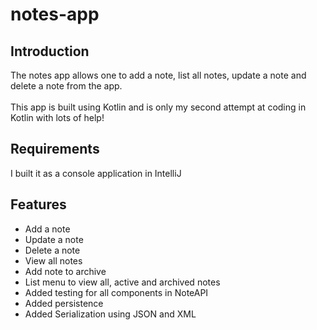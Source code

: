 # notes-app

## Introduction

The notes app allows one to add a note, list all notes, update a note and delete a note from the app.
<br><br>
This app is built using Kotlin and is only my second attempt at coding in Kotlin with lots of help!

## Requirements
I built it as a console application in IntelliJ

## Features
- Add a note
- Update a note
- Delete a note
- View all notes
- Add note to archive
- List menu to view all, active and archived notes
- Added testing for all components in NoteAPI
- Added persistence
- Added Serialization using JSON and XML

